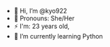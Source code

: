 - 👋 Hi, I’m @kyo922
- 👩 Pronouns: She/Her
- ⚡ I'm: 23 years old,
- 🌱 I’m currently learning Python




<!---
kyo922/kyo922 is a ✨ special ✨ repository because its `README.md` (this file) appears on your GitHub profile.
You can click the Preview link to take a look at your changes.
--->
